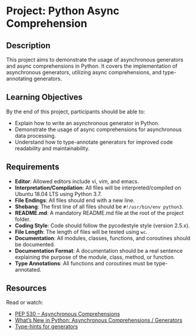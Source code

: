 # Project: Python Async Comprehension

## Description
This project aims to demonstrate the usage of asynchronous generators and async comprehensions in Python. It covers the implementation of asynchronous generators, utilizing async comprehensions, and type-annotating generators.

## Learning Objectives
By the end of this project, participants should be able to:
- Explain how to write an asynchronous generator in Python.
- Demonstrate the usage of async comprehensions for asynchronous data processing.
- Understand how to type-annotate generators for improved code readability and maintainability.

## Requirements
- **Editor**: Allowed editors include vi, vim, and emacs.
- **Interpretation/Compilation**: All files will be interpreted/compiled on Ubuntu 18.04 LTS using Python 3.7.
- **File Endings**: All files should end with a new line.
- **Shebang**: The first line of all files should be `#!/usr/bin/env python3`.
- **README.md**: A mandatory README.md file at the root of the project folder.
- **Coding Style**: Code should follow the pycodestyle style (version 2.5.x).
- **File Length**: The length of files will be tested using `wc`.
- **Documentation**: All modules, classes, functions, and coroutines should be documented.
- **Documentation Format**: A documentation should be a real sentence explaining the purpose of the module, class, method, or function.
- **Type Annotations**: All functions and coroutines must be type-annotated.

## Resources
Read or watch:
- [PEP 530 – Asynchronous Comprehensions](https://www.python.org/dev/peps/pep-0530/)
- [What’s New in Python: Asynchronous Comprehensions / Generators](https://docs.python.org/3/whatsnew/3.7.html#asynchronous-generators)
- [Type-hints for generators](https://www.python.org/dev/peps/pep-0484/#type-hints-for-generators)

